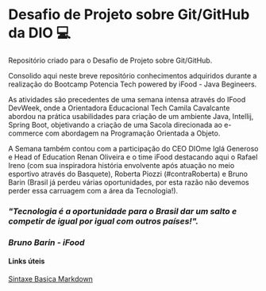 # Desafio de Projeto sobre Git/GitHub da DIO :computer:
Repositório criado para o Desafio de Projeto sobre Git/GitHub.

Consolido aqui neste breve repositório conhecimentos adquiridos durante a realização do Bootcamp Potencia Tech powered by iFood - Java Begineers.

As atividades são precedentes de uma semana intensa através do IFood DevWeek, onde a Orientadora Educacional Tech Camila Cavalcante abordou na prática usabilidades para criação de um ambiente Java, Intellij, Spring Boot, objetivando a criação de uma Sacola direcionada ao e-commerce com abordagem na Programação Orientada a Objeto.

A Semana também contou com a participação do CEO DIOme Iglá Generoso e Head of Education Renan Oliveira e o time iFood destacando aqui o Rafael Ireno (com sua inspiradora história envolvente após atuação no meio esportivo através do Basquete), Roberta Piozzi (#contraRoberta) e Bruno Barin (Brasil já perdeu várias oportunidades, por esta razão não devemos perder essa carruagem com a área da Tecnologia!).<br>


### <em> "Tecnologia é a oportunidade para o Brasil dar um salto e competir de igual por igual com outros países!". </em> <br>
### <em>**Bruno Barin - iFood**</em><br>

#### Links úteis<p>
[Sintaxe Basica Markdown](https://www.markdownguide.org/basic-syntax/)
